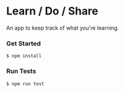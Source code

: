 # Learn / Do / Share

An app to keep track of what you're learning.

### Get Started

```
$ npm install
```

### Run Tests

```
$ npm run test
```